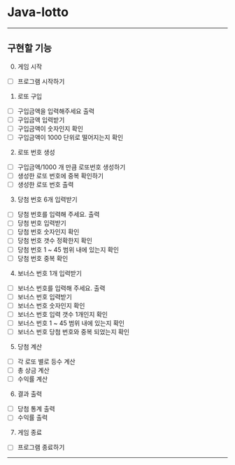 # Java-lotto
***

## 구현할 기능
0. 게임 시작
- [ ] 프로그램 시작하기

1. 로또 구입
- [ ] 구입금액을 입력해주세요 출력
- [ ] 구입금액 입력받기
- [ ] 구입금액이 숫자인지 확인
- [ ] 구입금액이 1000 단위로 떨어지는지 확인

2. 로또 번호 생성
- [ ] 구입금액/1000 개 만큼 로또번호 생성하기
- [ ] 생성한 로또 번호에 중복 확인하기
- [ ] 생성한 로또 번호 출력

3. 당첨 번호 6개 입력받기
- [ ] 당첨 번호를 입력해 주세요. 출력
- [ ] 당첨 번호 입력받기
- [ ] 당첨 번호 숫자인지 확인
- [ ] 당첨 번호 갯수 정확한지 확인
- [ ] 당첨 번호 1 ~ 45 범위 내에 있는지 확인
- [ ] 당첨 번호 중복 확인

4. 보너스 번호 1개 입력받기
- [ ] 보너스 번호를 입력해 주세요. 출력
- [ ] 보너스 번호 입력받기
- [ ] 보너스 번호 숫자인지 확인
- [ ] 보너스 번호 입력 갯수 1개인지 확인
- [ ] 보너스 번호 1 ~ 45 범위 내에 있는지 확인
- [ ] 보너스 번호 당첨 번호와 중복 되었는지 확인

5. 당첨 계산
- [ ] 각 로또 별로 등수 계산
- [ ] 총 상금 계산
- [ ] 수익률 계산

6. 결과 출력
- [ ] 당첨 통계 출력
- [ ] 수익률 출력

7. 게임 종료
- [ ] 프로그램 종료하기
***
